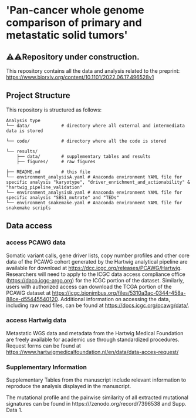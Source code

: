# 'Pan-cancer whole genome comparison of primary and metastatic solid tumors' 

## :warning::warning:Repository under construction.


This repository contains all the data and analysis related to the preprint: https://www.biorxiv.org/content/10.1101/2022.06.17.496528v1


## Project Structure

This repository is structured as follows:

```shell
Analysis type
└── data/            # directory where all external and intermediata data is stored
     
└── code/            # directory where all the code is stored
   
└── results/
    ├── data/        # supplementary tables and results
    ├── figures/     # raw figures
    
├── README.md        # this file
└── environment_analysisA.yaml # Anaconda environment YAML file for specific analysis "karyotype", "driver_enrichment_and_actionability" & "hartwig_pipeline_validation"
└── environment_analysisB.yaml # Anaconda environment YAML file for specific analysis "SBS1_mutrate" and "TEDs"
└── environment_snakemake.yaml # Anaconda environment YAML file for snakemake scripts
```

## Data access

### access PCAWG data
Somatic variant calls, gene driver lists, copy number profiles and other core data of the PCAWG cohort generated by the Hartwig analytical pipeline are available for download at https://dcc.icgc.org/releases/PCAWG/Hartwig. Researchers will need to apply to the ICGC data access compliance office (https://daco.icgc-argo.org) for the ICGC portion of the dataset. Similarly, users with authorized access can download the TCGA portion of the PCAWG dataset at https://icgc.bionimbus.org/files/5310a3ac-0344-458a-88ce-d55445540120. Additional information on accessing the data, including raw read files, can be found at https://docs.icgc.org/pcawg/data/.

### access Hartwig data
Metastatic WGS data and metadata from the Hartwig Medical Foundation are freely available for academic use through standardized procedures. Request forms can be found at https://www.hartwigmedicalfoundation.nl/en/data/data-acces-request/

### Supplementary Information

Supplementary Tables from the manuscript include relevant information to reproduce the analysis displayed in the manuscript. 

The mutational profile and the pairwise similarity of all extracted mutational signatures can be found in https:///zenodo.org/record/7396538 and Supp. Data 1.  
